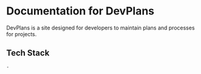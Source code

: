 # Documentation for DevPlans

DevPlans is a site designed for developers to maintain plans and processes for projects.

## Tech Stack
    - 

